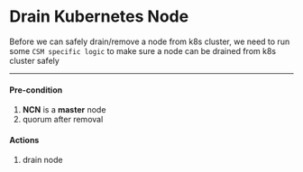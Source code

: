# Drain Kubernetes Node

Before we can safely drain/remove a node from k8s cluster, we need to run some `CSM specific logic` to make sure a node can be drained from k8s cluster safely

---

#### Pre-condition

1. **NCN** is a **master** node
1. quorum after removal

#### Actions

1. drain node
